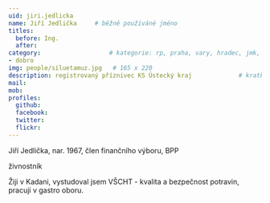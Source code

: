 ```yaml
---
uid: jiri.jedlicka
name: Jiří Jedlička  	# běžně používáné jméno
titles:
  before: Ing.
  after:
category:                 	# kategorie: rp, praha, vary, hradec, jmk, senat
- dobro
img: people/siluetamuz.jpg   # 165 x 220
description: registrovaný příznivec KS Ústecký kraj         	# kratký popis, max 160 znaků
mail: 
mob:	
profiles:
  github:
  facebook: 
  twitter: 
  flickr:
---
```


Jiří Jedlička, nar. 1967, člen finančního výboru, BPP

živnostník

Žiji v Kadani, vystudoval jsem VŠCHT - kvalita a bezpečnost potravin, pracuji v gastro oboru. 
